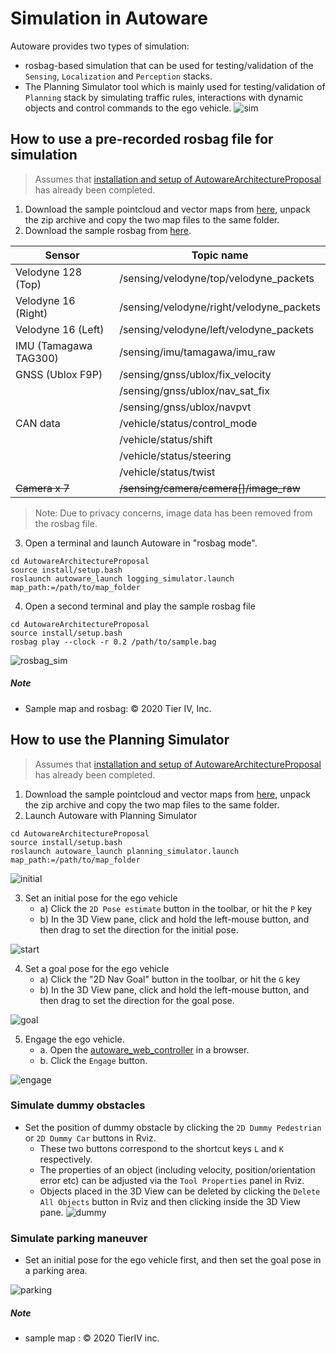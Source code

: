 # Simulation in Autoware

Autoware provides two types of simulation:
- rosbag-based simulation that can be used for testing/validation of the `Sensing`, `Localization` and `Perception` stacks. 
- The Planning Simulator tool which is mainly used for testing/validation of `Planning` stack by simulating traffic rules, interactions with dynamic objects and control commands to the ego vehicle.
![sim](https://user-images.githubusercontent.com/8327598/79709776-0bd47b00-82fe-11ea-872e-d94ef25bc3bf.png)

## How to use a pre-recorded rosbag file for simulation
> Assumes that [installation and setup of AutowareArchitectureProposal](../README.md#installation-steps) has already been completed.

1. Download the sample pointcloud and vector maps from [here](https://drive.google.com/open?id=197kgRfSomZzaSbRrjWTx614le2qN-oxx), unpack the zip archive and copy the two map files to the same folder.
2. Download the sample rosbag from [here](https://drive.google.com/open?id=1BFcNjIBUVKwupPByATYczv2X4qZtdAeD).

| Sensor                | Topic name                               |
| --------------------- | ---------------------------------------- |
| Velodyne 128 (Top)    | /sensing/velodyne/top/velodyne_packets   |
| Velodyne 16 (Right)   | /sensing/velodyne/right/velodyne_packets |
| Velodyne 16 (Left)    | /sensing/velodyne/left/velodyne_packets  |
| IMU (Tamagawa TAG300) | /sensing/imu/tamagawa/imu_raw            |
| GNSS (Ublox F9P)      | /sensing/gnss/ublox/fix_velocity         |
|                       | /sensing/gnss/ublox/nav_sat_fix          |
|                       | /sensing/gnss/ublox/navpvt               |
| CAN data              | /vehicle/status/control_mode             |
|                       | /vehicle/status/shift                    |
|                       | /vehicle/status/steering                 |
|                       | /vehicle/status/twist                    |
| ~~Camera x 7~~        | ~~/sensing/camera/camera[]/image_raw~~   |

> Note: Due to privacy concerns, image data has been removed from the rosbag file.

3. Open a terminal and launch Autoware in "rosbag mode".

```
cd AutowareArchitectureProposal
source install/setup.bash
roslaunch autoware_launch logging_simulator.launch map_path:=/path/to/map_folder
```

4. Open a second terminal and play the sample rosbag file

```
cd AutowareArchitectureProposal
source install/setup.bash
rosbag play --clock -r 0.2 /path/to/sample.bag
```

![rosbag_sim](https://user-images.githubusercontent.com/10920881/79726334-9381b000-8325-11ea-9ac6-ebbb29b11f14.png)

##### Note

- Sample map and rosbag: © 2020 Tier IV, Inc.

## How to use the Planning Simulator

> Assumes that [installation and setup of AutowareArchitectureProposal](../README.md#installation-steps) has already been completed.

1. Download the sample pointcloud and vector maps from [here](https://drive.google.com/open?id=197kgRfSomZzaSbRrjWTx614le2qN-oxx), unpack the zip archive and copy the two map files to the same folder.
2. Launch Autoware with Planning Simulator

```
cd AutowareArchitectureProposal
source install/setup.bash
roslaunch autoware_launch planning_simulator.launch map_path:=/path/to/map_folder
```

![initial](https://user-images.githubusercontent.com/10920881/79816587-8b298380-83be-11ea-967c-8c45772e30f4.png)

3. Set an initial pose for the ego vehicle
   - a) Click the `2D Pose estimate` button in the toolbar, or hit the `P` key
   - b) In the 3D View pane, click and hold the left-mouse button, and then drag to set the direction for the initial pose.

![start](https://user-images.githubusercontent.com/10920881/79816595-8e247400-83be-11ea-857a-32cf096ac3dc.png)

4. Set a goal pose for the ego vehicle
   - a) Click the "2D Nav Goal" button in the toolbar, or hit the `G` key
   - b) In the 3D View pane, click and hold the left-mouse button, and then drag to set the direction for the goal pose.

![goal](https://user-images.githubusercontent.com/10920881/79816596-8fee3780-83be-11ea-9ee4-caabbef3a385.png)

5. Engage the ego vehicle.
   - a. Open the [autoware_web_controller](http://localhost:8085/autoware_web_controller/index.html) in a browser.
   - b. Click the `Engage` button.

![engage](https://user-images.githubusercontent.com/10920881/79714298-4db7ee00-830b-11ea-9ac4-11e126d7a7c4.png)

### Simulate dummy obstacles

- Set the position of dummy obstacle by clicking the `2D Dummy Pedestrian` or `2D Dummy Car` buttons in Rviz.
  - These two buttons correspond to the shortcut keys `L` and `K` respectively.
  - The properties of an object (including velocity, position/orientation error etc) can be adjusted via the `Tool Properties` panel in Rviz.
  - Objects placed in the 3D View can be deleted by clicking the `Delete All Objects` button in Rviz and then clicking inside the 3D View pane.
    ![dummy](https://user-images.githubusercontent.com/10920881/79742437-c9cb2980-833d-11ea-8ad7-7c3ed1a96540.png)

### Simulate parking maneuver

- Set an initial pose for the ego vehicle first, and then set the goal pose in a parking area.

![parking](https://user-images.githubusercontent.com/10920881/79817389-56b6c700-83c0-11ea-873b-6ec73c8a5c38.png)

##### Note

- sample map : © 2020 TierIV inc.
